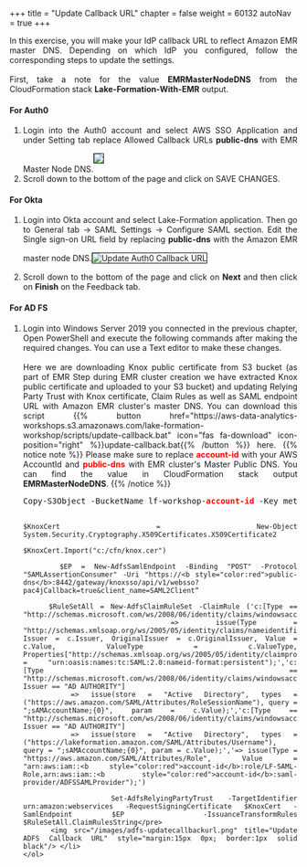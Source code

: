 +++
title = "Update Callback URL"
chapter = false
weight = 60132
autoNav = true
+++

<div style="text-align: justify">
    In this exercise, you will make your IdP callback URL to reflect Amazon EMR master DNS. Depending on which IdP you configured, follow the corresponding steps to update the settings.
    <br/><br/>First, take a note for the value <b>EMRMasterNodeDNS</b> from the CloudFormation stack <b>Lake-Formation-With-EMR</b> output.
    <h4>For Auth0</h4>
    <ol>
      <li>Login into the Auth0 account and select AWS SSO Application and under Setting tab replace Allowed Callback URLs <b>public-dns</b> with EMR Master Node DNS.<img src="/images/auth0-dns-callbackupdate.png" style="margin:15px 0px; border:1px solid black"/></li>
      <li>Scroll down to the bottom of the page and click on SAVE CHANGES.</li>
    </ol>
    <h4>For Okta</h4>
    <ol>
      <li>Login into Okta account and select Lake-Formation application. Then go to General tab -> SAML Settings -> Configure SAML section. Edit the Single sign-on URL field by replacing <b>public-dns</b> with the Amazon EMR master node DNS.<img src="/images/okta-editsaml.png" title="Update Auth0 Callback URL" style="margin:15px 0px; border:1px solid black"/></li>
      <li>Scroll down to the bottom of the page and click on <b>Next</b> and then click on <b>Finish</b> on the Feedback tab.</li>
    </ol>
    <h4>For AD FS </h4>
    <ol>
      <li>Login into Windows Server 2019 you connected in the previous chapter, Open PowerShell and execute the following commands after making the required changes. You can use a Text editor to make these changes. <br/><br/> Here we are downloading Knox public certificate from S3 bucket (as part of EMR Step during EMR cluster creation we have extracted Knox public certificate and uploaded to your S3 bucket) and updating Relying Party Trust with Knox certificate, Claim Rules as well as SAML endpoint URL with Amazon EMR cluster's master DNS. You can download this script {{% button href="https://aws-data-analytics-workshops.s3.amazonaws.com/lake-formation-workshop/scripts/update-callback.bat" icon="fas fa-download" icon-position="right" %}}update-callback.bat{{% /button %}} here.
          {{% notice note %}} Please make sure to replace <b style="color:red">account-id</b> with your AWS AccountId and <b style="color:red">public-dns</b> with EMR cluster's Master Public DNS. You can find the value in CloudFormation stack output <b>EMRMasterNodeDNS</b>.
        {{% /notice %}}
        <pre>Copy-S3Object -BucketName lf-workshop-<b style="color:red">account-id</b> -Key metadata/knox.cer -LocalFile C:\\cfn\knox.cer

    $KnoxCert = New-Object System.Security.Cryptography.X509Certificates.X509Certificate2

    $KnoxCert.Import("c:/cfn/knox.cer")

        $EP = New-AdfsSamlEndpoint -Binding "POST" -Protocol "SAMLAssertionConsumer" -Uri "https://<b style="color:red">public-dns</b>:8442/gateway/knoxsso/api/v1/websso?pac4jCallback=true&client_name=SAML2Client“

        $RuleSetAll = New-AdfsClaimRuleSet -ClaimRule ('c:[Type == "http://schemas.microsoft.com/ws/2008/06/identity/claims/windowsaccountname"]
        => issue(Type = "http://schemas.xmlsoap.org/ws/2005/05/identity/claims/nameidentifier", Issuer = c.Issuer, OriginalIssuer = c.OriginalIssuer, Value = c.Value, ValueType = c.ValueType, Properties["http://schemas.xmlsoap.org/ws/2005/05/identity/claimproperties/format"] = "urn:oasis:names:tc:SAML:2.0:nameid-format:persistent");','c:[Type == "http://schemas.microsoft.com/ws/2008/06/identity/claims/windowsaccountname", Issuer == "AD AUTHORITY"]
        => issue(store = "Active Directory", types = ("https://aws.amazon.com/SAML/Attributes/RoleSessionName"), query = ";sAMAccountName;{0}", param = c.Value);','c:[Type == "http://schemas.microsoft.com/ws/2008/06/identity/claims/windowsaccountname", Issuer == "AD AUTHORITY"]
        => issue(store = "Active Directory", types = ("https://lakeformation.amazon.com/SAML/Attributes/Username"), query = ";sAMAccountName;{0}", param = c.Value);','=> issue(Type = "https://aws.amazon.com/SAML/Attributes/Role", Value = "arn:aws:iam::<b style="color:red">account-id</b>:role/LF-SAML-Role,arn:aws:iam::<b style="color:red">account-id</b>:saml-provider/ADFSSAMLProvider");')

          Set-AdfsRelyingPartyTrust -TargetIdentifier urn:amazon:webservices -RequestSigningCertificate $KnoxCert -SamlEndpoint $EP  -IssuanceTransformRules $RuleSetAll.ClaimRulesString</pre>
        <img src="/images/adfs-updatecallbackurl.png" title="Update ADFS Callback URL" style="margin:15px 0px; border:1px solid black"/> </li>
    </ol>
</div>